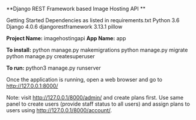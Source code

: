 **Django REST Framework based Image Hosting API **

Getting Started
Dependencies as listed in requirements.txt
Python 3.6
Django 4.0.6
djangorestframework 3.13.1
pillow

**Project Name:** imagehostingapi
**App Name:** app

**To install:**
python manage.py makemigrations
python manage.py migrate
python manage.py createsuperuser

**To run:**
python3 manage.py runserver

Once the application is running, open a web browser and go to http://127.0.0.1:8000/

Note: visit http://127.0.0.1/8000/admin/ and create plans first.
Use same panel to create users (provide staff status to all users) and 
assign plans to users using http://127.0.0.1/8000/account/.
